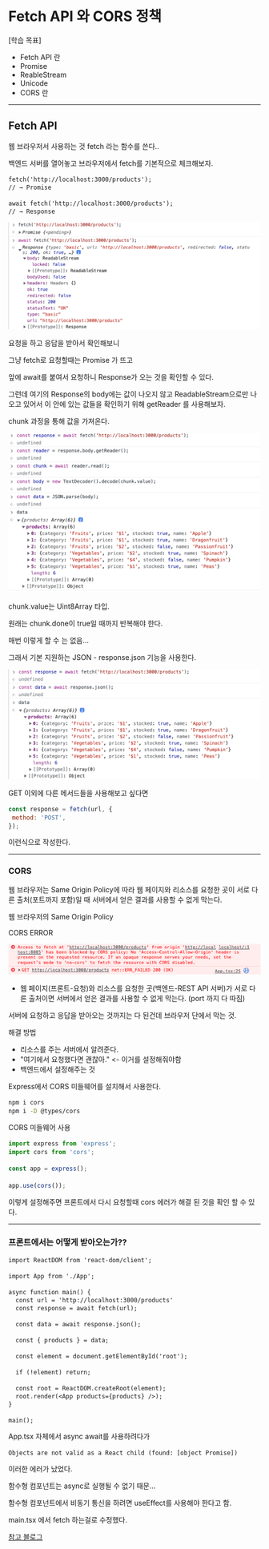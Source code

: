 # Fetch API 와 CORS 정책

[학습 목표]

- Fetch API 란
- Promise
- ReableStream
- Unicode
- CORS 란

---

## Fetch API

웹 브라우저서 사용하는 것
fetch 라는 함수를 쓴다..

백엔드 서버를 열어놓고 브라우저에서 fetch를 기본적으로 체크해보자.

```string
fetch('http://localhost:3000/products');
// → Promise

await fetch('http://localhost:3000/products');
// → Response
```

![ReadableStream](./pics/readable-stream.png)

요청을 하고 응답을 받아서 확인해보니

그냥 fetch로 요청할때는 Promise 가 뜨고

앞에 await를 붙여서 요청하니 Response가 오는 것을 확인할 수 있다.

그런데 여기의 Response의 body에는 값이 나오지 않고 ReadableStream으로만 나오고 있어서 이 안에 있는 값들을 확인하기 위해 getReader 를 사용해보자.

chunk 과정을 통해 값을 가져온다.

![chunk](./pics/chunk.png)

chunk.value는 Uint8Array 타입.

원래는 chunk.done이 true일 때까지 반복해야 한다.

매번 이렇게 할 수 는 없음...

그래서 기본 지원하는 JSON - response.json 기능을 사용한다.

![response](./pics/json.png)

GET 이외에 다른 메서드들을 사용해보고 싶다면

```js
const response = fetch(url, {
 method: 'POST',
});
```

이런식으로 작성한다.

---

### CORS

웹 브라우저는 Same Origin Policy에 따라 웹 페이지와 리소스를 요청한 곳이 서로 다른 출처(포트까지 포함)일 때 서버에서 얻은 결과를 사용할 수 없게 막는다.

웹 브라우저의 Same Origin Policy

CORS ERROR

![cors error](./pics/cors.png)

- 웹 페이지(프론트-요청)와 리소스를 요청한 곳(백엔드-REST API 서버)가 서로 다른 출처이면 서버에서 얻은 결과를 사용할 수 없게 막는다. (port 까지 다 따짐)

서버에 요청하고 응답을 받아오는 것까지는 다 된건데 브라우저 단에서 막는 것.

해결 방법

- 리소스를 주는 서버에서 알려준다.
- "여기에서 요청했다면 괜찮아." <- 이거를 설정해줘야함
- 백엔드에서 설정해주는 것

Express에서 CORS 미들웨어를 설치해서 사용한다.

```bash
npm i cors
npm i -D @types/cors
```

CORS 미들웨어 사용

```js
import express from 'express';
import cors from 'cors';

const app = express();

app.use(cors());
```

이렇게 설정해주면 프론트에서 다시 요청할때 cors 에러가 해결 된 것을 확인 할 수 있다.

---

### 프론트에서는 어떻게 받아오는가??

```tsx
import ReactDOM from 'react-dom/client';

import App from './App';

async function main() {
  const url = 'http://localhost:3000/products'
  const response = await fetch(url);

  const data = await response.json();

  const { products } = data;

  const element = document.getElementById('root');

  if (!element) return;

  const root = ReactDOM.createRoot(element);
  root.render(<App products={products} />);
}

main();

```

App.tsx 자체에서 async await를 사용하려다가

`Objects are not valid as a React child (found: [object Promise])`

이러한 에러가 났었다.

함수형 컴포넌트는 async로 실행될 수 없기 때문...

함수형 컴포넌트에서 비동기 통신을 하려면 useEffect를 사용해야 한다고 함.

main.tsx 에서 fetch 하는걸로 수정했다.

[참고 블로그]('https://velog.io/@lire_eruel/Objects-are-not-valid-as-a-React-child-found-object-Promise-%EC%97%90%EB%9F%AC-%EC%9B%90%EC%9D%B8-%EB%B0%8F-%ED%95%B4%EA%B2%B0')
